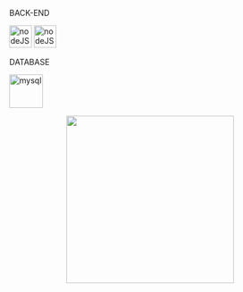 <div>
  <div class="backend" align="left">
    <p>BACK-END<p/>
    <img src="https://img.icons8.com/?size=100&id=hsPbhkOH4FMe&format=png&color=000000" alt="nodeJS" width="40"/>
    <img src="https://img.icons8.com/?size=100&id=WNoJgbzDr3i2&format=png&color=000000" alt="nodeJS" width="40"/>
  </div>
  <div class="database" align="left"> 
    <p>DATABASE<p/>
    <img src="https://img.icons8.com/?size=100&id=UFXRpPFebwa2&format=png&color=000000" alt="mysql" width="60"/>
  <div/>
</div>

<div align="center">
  <img src="https://media.tenor.com/d22Jj6OezUsAAAAi/isekai-quartet-anime.gif" width="300"/>
</div>








